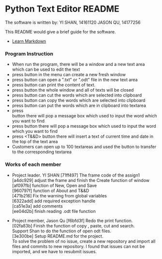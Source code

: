 # Python Text Editor README #
The software is written by:
 YI SHAN, 14161120
 JASON QU, 14177256

This README would give a brief guide for the software.

* [Learn Markdown](https://bitbucket.org/tutorials/markdowndemo)

### Program Instruction ###

* When run the program, there will be a window and a new text area which can be used to edit the text
* press <New> button in the menu can create a new fresh window
* press <Open> button can open a ".txt" or ".odt" file in the new text area
* press <Print> button can print the content of text.
* press <Exit> button the whole window and all of texts will be closed
* press <Cut> button can cut the words which are selected into clipboard
* press <Copy> button can copy the words which are selected into clipboard
* press <Paste> button can put the words which are in clipboard into textarea
* press <Search> button there will pop a message box which used to input the word which you want to find
* press <About> button there will pop a message box which used to input the word which you want to find
* press <T&&D> button there will insert a text of current time and date in the top of the text area 
* Customers can open up to 100 textareas and used the button to transfer to the corresponding textarea




### Works of each member ###

* Project leader. YI SHAN
[71ff497] The frame code of the assign1  
[a4dc929] adjust the frame and finish the Create function of window   
[af097fb] function of New, Open and Save  
[960797f] function of About and T&&D  
[471b216] Fix the warning from global variables  
[6322add] add required exception handle  
[ca51e3a] add comments  
[ee04d2b] finish reading .odt file function  

* Project member, Jason Qu
[f6bfd3f] Redo the print function.  
[02fa83b] Finish the function of  copy , paste, cut and search.  
Support Shan to do the function of open odt files.  
[3e300be] Setup README.md for the project.  
To solve the problem of no issue, create a new repository and import all files and commits to new repository. I found that issues can not be imported, and we have to resubmit issues.  
